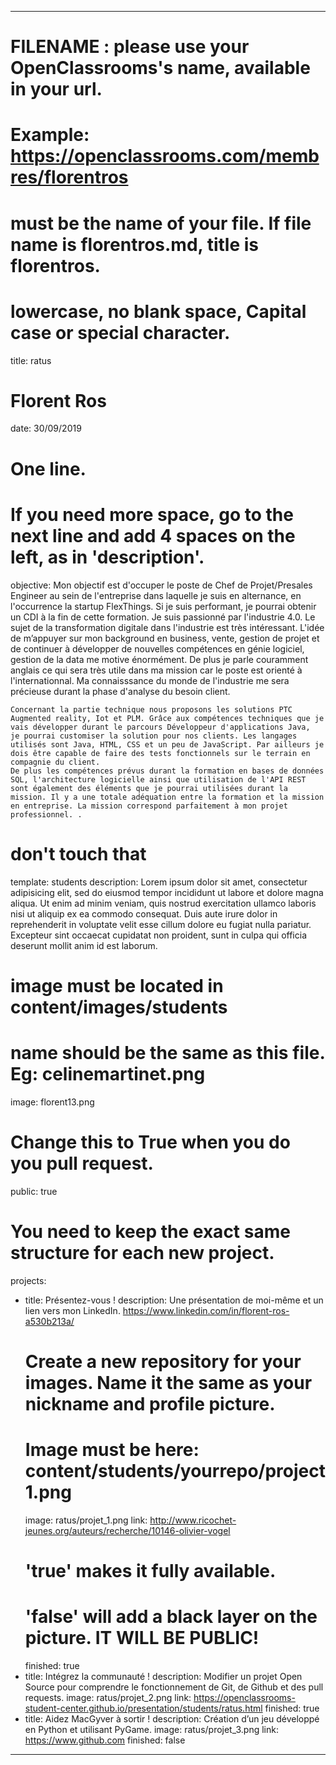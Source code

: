 ---

# FILENAME : please use your OpenClassrooms's name, available in your url.
# Example: https://openclassrooms.com/membres/florentros
# must be the name of your file. If file name is florentros.md, title is florentros.
# lowercase, no blank space, Capital case or special character.
title: ratus

# Florent Ros
date: 30/09/2019

# One line.
# If you need more space, go to the next line and add 4 spaces on the left, as in 'description'.
objective: 
    Mon objectif est d'occuper le poste de Chef de Projet/Presales Engineer au sein de l'entreprise dans laquelle je suis en alternance, en l'occurrence la startup FlexThings. Si je suis performant, je pourrai obtenir un CDI à la fin de cette formation. Je suis passionné par l'industrie 4.0. Le sujet de la transformation digitale dans l'industrie est très intéressant. 
    L'idée de m’appuyer sur mon background en business, vente, gestion de projet et de continuer à développer de nouvelles compétences en génie logiciel, gestion de la data me motive énormément. 
    De plus je parle couramment anglais ce qui sera très utile dans ma mission car le poste est orienté à l'internationnal. Ma connaisssance du monde de l'industrie me sera précieuse durant la phase d'analyse du besoin client. 

    Concernant la partie technique nous proposons les solutions PTC Augmented reality, Iot et PLM. Grâce aux compétences techniques que je vais développer durant le parcours Développeur d'applications Java,  je pourrai customiser la solution pour nos clients. Les langages utilisés sont Java, HTML, CSS et un peu de JavaScript. Par ailleurs je dois être capable de faire des tests fonctionnels sur le terrain en compagnie du client. 
    De plus les compétences prévus durant la formation en bases de données SQL, l'architecture logicielle ainsi que utilisation de l'API REST sont également des éléments que je pourrai utilisées durant la mission. Il y a une totale adéquation entre la formation et la mission en entreprise. La mission correspond parfaitement à mon projet professionnel. .

# don't touch that
template: students
description:
    Lorem ipsum dolor sit amet, consectetur adipisicing elit, sed do eiusmod
    tempor incididunt ut labore et dolore magna aliqua. Ut enim ad minim veniam,
    quis nostrud exercitation ullamco laboris nisi ut aliquip ex ea commodo
    consequat. Duis aute irure dolor in reprehenderit in voluptate velit esse
    cillum dolore eu fugiat nulla pariatur. Excepteur sint occaecat cupidatat non
    proident, sunt in culpa qui officia deserunt mollit anim id est laborum.

# image must be located in content/images/students
# name should be the same as this file. Eg: celinemartinet.png
image: florent13.png


# Change this to True when you do you pull request.
public: true

# You need to keep the exact same structure for each new project.
projects:
  - title: Présentez-vous !
    description: Une présentation de moi-même et un lien vers mon LinkedIn. https://www.linkedin.com/in/florent-ros-a530b213a/ 
    # Create a new repository for your images. Name it the same as your nickname and profile picture.
    # Image must be here: content/students/yourrepo/project1.png
    image: ratus/projet_1.png
    link: http://www.ricochet-jeunes.org/auteurs/recherche/10146-olivier-vogel
    # 'true' makes it fully available.
    # 'false' will add a black layer on the picture. IT WILL BE PUBLIC!
    finished: true
  - title: Intégrez la communauté !
    description: Modifier un projet Open Source pour comprendre le fonctionnement de Git, de Github et des pull requests. 
    image: ratus/projet_2.png
    link: https://openclassrooms-student-center.github.io/presentation/students/ratus.html
    finished: true
  - title: Aidez MacGyver à sortir !
    description: Création d’un jeu développé en Python et utilisant PyGame.
    image: ratus/projet_3.png
    link: https://www.github.com
    finished: false
---